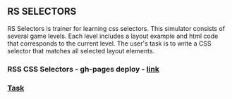 ## RS SELECTORS

RS Selectors is trainer for learning css selectors. This simulator consists of several game levels. Each level includes a layout example and html code that corresponds to the current level. The user's task is to write a CSS selector that matches all selected layout elements.


### RSS CSS Selectors - gh-pages deploy - [link](https://irinaenotova.github.io/rs-selectors-rsschool2023Q1/)

### [Task](https://github.com/rolling-scopes-school/tasks/blob/master/tasks/rs-css.md)
